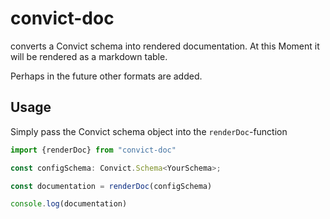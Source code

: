 # convict-doc
converts a Convict schema into rendered documentation. At this Moment it will be rendered as a markdown table. 

Perhaps in the future other formats are added.

## Usage

Simply pass the Convict schema object into the `renderDoc`-function

```ts
import {renderDoc} from "convict-doc"

const configSchema: Convict.Schema<YourSchema>;

const documentation = renderDoc(configSchema)

console.log(documentation)
```
